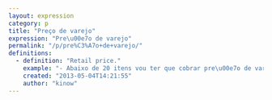 ```yaml
---
layout: expression
category: p
title: "Preço de varejo"
expression: "Pre\u00e7o de varejo"
permalink: "/p/pre%C3%A7o+de+varejo/"
definitions:
  - definition: "Retail price."
    example: "- Abaixo de 20 itens vou ter que cobrar pre\u00e7o de varejo."
    created: "2013-05-04T14:21:55"
    author: "kinow"
---
```

